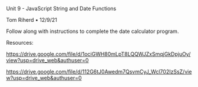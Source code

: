 Unit 9 - JavaScript String and Date Functions

Tom Riherd • 12/9/21

Follow along with instructions to complete the date calculator program.

Resources: 

https://drive.google.com/file/d/1ociGWH80mLpT8LQQWJZxSmqjGkDpjuOy/view?usp=drive_web&authuser=0

https://drive.google.com/file/d/112G6tJ0Awedm7QsvmCyJ_Wcl702IzSsZ/view?usp=drive_web&authuser=0
